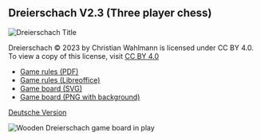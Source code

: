 ## Dreierschach V2.3 (Three player chess)

![Dreierschach Title](/dreierschach/images/dreierschach_title.png "Dreierschach Title")

Dreierschach © 2023 by Christian Wahlmann is licensed under CC BY 4.0. To view a copy of this license, visit [CC BY 4.0](http://creativecommons.org/licenses/by/4.0/ "CC BY 4.0")

- [Game rules (PDF)](/dreierschach/doc/Dreierschach_2.3_Rules_en.pdf "Game rules (PDF)")
- [Game rules (Libreoffice)](/dreierschach/doc/Dreierschach_2.3_Rules_en.odt "Game rules (Libreoffice)")
- [Game board (SVG)](/dreierschach/images/board.svg "Game board (SVG)")
- [Game board (PNG with background)](/dreierschach/images/board.png "Game board (PNG with background)")

[Deutsche Version](index.md)

![Wooden Dreierschach game board in play](/dreierschach/images/board_wood_ingame.png "Wooden Dreierschach game board in play")
